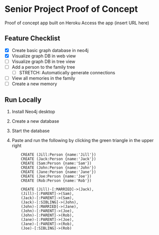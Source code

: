 # Senior Project Proof of Concept

Proof of concept app built on Heroku
Access the app (insert URL here)

## Feature Checklist

- [x] Create basic graph database in neo4j
- [x] Visualize graph DB in web view
- [ ] Visualize graph DB in tree view
- [ ] Add a person to the family tree
  - [ ] STRETCH: Automatically generate connections
- [ ] View all memories in the family
- [ ] Create a new memory

## Run Locally

1. Install Neo4j desktop
2. Create a new database
3. Start the database
4. Paste and run the following by clicking the green triangle in the upper right

    ```cypher
        CREATE (Jill:Person {name:'Jill'})
        CREATE (Jack:Person {name:'Jack'})
        CREATE (Sam:Person {name:'Sam'})
        CREATE (John:Person {name:'John'})
        CREATE (Jane:Person {name:'Jane'})
        CREATE (Joe:Person {name:'Joe'})
        CREATE (Rob:Person {name:'Rob'})

        CREATE (Jill)-[:MARRIED]->(Jack),
        (Jill)-[:PARENT]->(Sam),
        (Jack)-[:PARENT]->(Sam),
        (Jack)-[:SIBLING]->(John),
        (John)-[:MARRIED]->(Jane),
        (John)-[:PARENT]->(Joe),
        (John)-[:PARENT]->(Rob),
        (Jane)-[:PARENT]->(Joe),
        (Jane)-[:PARENT]->(Rob),
        (Joe)-[:SIBLING]->(Rob)
    ```
